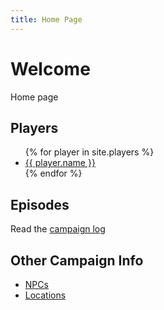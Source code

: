 ```yaml
---
title: Home Page
---
```


# Welcome

Home page

## Players

<ul>
  {% for player in site.players %}
    <li><a href="{{ site.url }}/bardstest{{ player.url }}">{{ player.name }}</a></li>
  {% endfor %}
</ul>

## Episodes

Read the [campaign log](episodes.md)

## Other Campaign Info

- [NPCs](google.com)
- [Locations](google.com)
